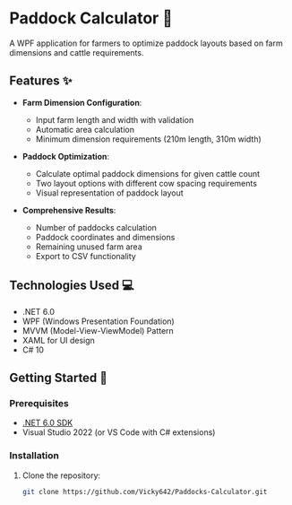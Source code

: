 # Paddock Calculator 🐄

A WPF application for farmers to optimize paddock layouts based on farm dimensions and cattle requirements.

## Features ✨

- **Farm Dimension Configuration**:
  - Input farm length and width with validation
  - Automatic area calculation
  - Minimum dimension requirements (210m length, 310m width)

- **Paddock Optimization**:
  - Calculate optimal paddock dimensions for given cattle count
  - Two layout options with different cow spacing requirements
  - Visual representation of paddock layout
 
- **Comprehensive Results**:
  - Number of paddocks calculation
  - Paddock coordinates and dimensions
  - Remaining unused farm area
  - Export to CSV functionality
 
## Technologies Used 💻

- .NET 6.0
- WPF (Windows Presentation Foundation)
- MVVM (Model-View-ViewModel) Pattern
- XAML for UI design
- C# 10

## Getting Started 🚀

### Prerequisites

- [.NET 6.0 SDK](https://dotnet.microsoft.com/download/dotnet/6.0)
- Visual Studio 2022 (or VS Code with C# extensions)

### Installation

1. Clone the repository:
   ```bash
   git clone https://github.com/Vicky642/Paddocks-Calculator.git
